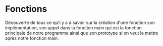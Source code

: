 # Fonctions
Découverte de tous ce qu'i y a  à savoir sur la création d'une fonction son implémentation, son appel dans la fonction main qui est la fonction principale de notre programme ainsi que son prototype si on veut la mettre après notre fonction main.